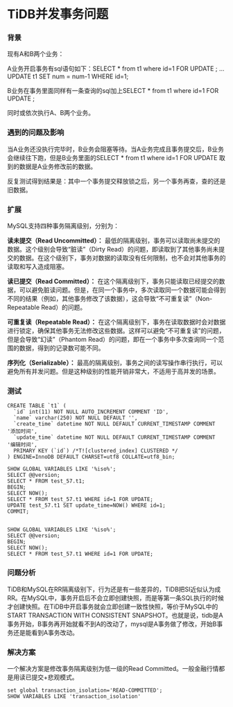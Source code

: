 # TiDB并发事务问题

### 背景
现有A和B两个业务：

A业务开启事务有sql语句如下：SELECT * from t1 where id=1 FOR UPDATE ;
…
UPDATE t1 SET num = num-1 WHERE id=1;

B业务在事务里面同样有一条查询的sql加上SELECT * from t1 where id=1 FOR UPDATE ;

同时或依次执行A、B两个业务。

### 遇到的问题及影响
当A业务还没执行完毕时，B业务会阻塞等待。当A业务完成且事务提交后，B业务会继续往下跑，但是B业务里面的SELECT * from t1 where id=1 FOR UPDATE 取到的数据是A业务修改前的数据。

反复测试得到结果是：其中一个事务提交释放锁之后，另一个事务再查，查的还是旧数据。

### 扩展
MySQL支持四种事务隔离级别，分别为：

**读未提交（Read Uncommitted）：** 最低的隔离级别，事务可以读取尚未提交的数据。这个级别会导致“脏读”（Dirty Read）的问题，即读取到了其他事务尚未提交的数据。在这个级别下，事务对数据的读取没有任何限制，也不会对其他事务的读取和写入造成阻塞。

**读已提交（Read Committed）：** 在这个隔离级别下，事务只能读取已经提交的数据，可以避免脏读问题。但是，在同一个事务中，多次读取同一个数据可能会得到不同的结果（例如，其他事务修改了该数据），这会导致“不可重复读”（Non-Repeatable Read）的问题。

**可重复读（Repeatable Read）：** 在这个隔离级别下，事务在读取数据时会对数据进行锁定，确保其他事务无法修改这些数据。这样可以避免“不可重复读”的问题，但是会导致“幻读”（Phantom Read）的问题，即在一个事务中多次查询同一个范围的数据，得到的记录数可能不同。

**序列化（Serializable）：** 最高的隔离级别，事务之间的读写操作串行执行，可以避免所有并发问题。但是这种级别的性能开销非常大，不适用于高并发的场景。

### 测试
```
CREATE TABLE `t1` (
  `id` int(11) NOT NULL AUTO_INCREMENT COMMENT 'ID',
  `name` varchar(250) NOT NULL DEFAULT '',
  `create_time` datetime NOT NULL DEFAULT CURRENT_TIMESTAMP COMMENT '添加时间',
  `update_time` datetime NOT NULL DEFAULT CURRENT_TIMESTAMP COMMENT '编辑时间',
  PRIMARY KEY (`id`) /*T![clustered_index] CLUSTERED */
) ENGINE=InnoDB DEFAULT CHARSET=utf8 COLLATE=utf8_bin;

SHOW GLOBAL VARIABLES LIKE '%iso%';
SELECT @@version;
SELECT * FROM test_57.t1;
BEGIN;
SELECT NOW();
SELECT * FROM test_57.t1 WHERE id=1 FOR UPDATE;
UPDATE test_57.t1 SET update_time=NOW() WHERE id=1;
COMMIT;


SHOW GLOBAL VARIABLES LIKE '%iso%';
SELECT @@version;
BEGIN;
SELECT NOW();
SELECT * FROM test_57.t1 WHERE id=1 FOR UPDATE;
```
### 问题分析
TiDB和MySQL在RR隔离级别下，行为还是有一些差异的，TiDB把SI近似认为成RR。在MySQL中，事务开启后不会立即创建快照，而是等第一条SQL执行的时候才创建快照。在TiDB中开启事务就会立即创建一致性快照，等价于MySQL中的START TRANSACTION WITH CONSISTENT SNAPSHOT。也就是说，tidb是A事务开始，B事务再开始就看不到A的改动了，mysql是A事务做了修改，开始B事务还是能看到A事务改动。

### 解决方案
一个解决方案是修改事务隔离级别为低一级的Read Committed。一般金融行情都是用读已提交+悲观模式。
```
set global transaction_isolation='READ-COMMITTED';
SHOW VARIABLES LIKE 'transaction_isolation'
```